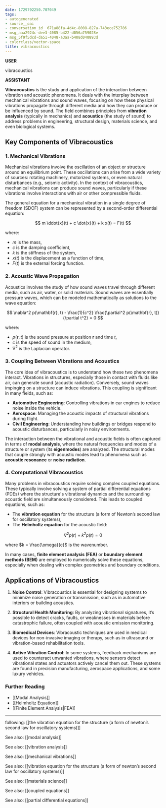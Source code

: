 ```yaml
---
date: 1729792250.707049
tags:
- autogenerated
- source__oai
- conversation_id__671a88fa-4d4c-8008-827a-743ece752786
- msg_aaa2924c-dee3-4085-b422-d056a759028e
- msg_5f9f5dcd-da51-4048-a3aa-b408d040893d
- colorclass/vector-space
title: vibracoustics
---
```


**USER**

vibracoustics


**ASSISTANT**

**Vibracoustics** is the study and application of the interaction between vibration and acoustic phenomena. It deals with the interplay between mechanical vibrations and sound waves, focusing on how these physical vibrations propagate through different media and how they can produce or be influenced by sound. The field combines principles from **vibration analysis** (typically in mechanics) and **acoustics** (the study of sound) to address problems in engineering, structural design, materials science, and even biological systems.

## Key Components of Vibracoustics

### 1. **Mechanical Vibrations**
Mechanical vibrations involve the oscillation of an object or structure around an equilibrium point. These oscillations can arise from a wide variety of sources: rotating machinery, motorized systems, or even natural disturbances (e.g., seismic activity). In the context of vibracoustics, mechanical vibrations can produce sound waves, particularly if these vibrations involve interactions with air or other compressible fluids.

The general equation for a mechanical vibration in a single degree of freedom (SDOF) system can be represented by a second-order differential equation:

$$ m \ddot{x}(t) + c \dot{x}(t) + k x(t) = F(t) $$

where:
- $m$ is the mass,
- $c$ is the damping coefficient,
- $k$ is the stiffness of the system,
- $x(t)$ is the displacement as a function of time,
- $F(t)$ is the external forcing function.

### 2. **Acoustic Wave Propagation**
Acoustics involves the study of how sound waves travel through different media, such as air, water, or solid materials. Sound waves are essentially pressure waves, which can be modeled mathematically as solutions to the wave equation:

$$ \nabla^2 p(\mathbf{r}, t) - \frac{1}{c^2} \frac{\partial^2 p(\mathbf{r}, t)}{\partial t^2} = 0 $$

where:
- $p(\mathbf{r}, t)$ is the sound pressure at position $\mathbf{r}$ and time $t$,
- $c$ is the speed of sound in the medium,
- $\nabla^2$ is the Laplacian operator.

### 3. **Coupling Between Vibrations and Acoustics**
The core idea of vibracoustics is to understand how these two phenomena interact. Vibrations in structures, especially those in contact with fluids like air, can generate sound (acoustic radiation). Conversely, sound waves impinging on a structure can induce vibrations. This coupling is significant in many fields, such as:

- **Automotive Engineering**: Controlling vibrations in car engines to reduce noise inside the vehicle.
- **Aerospace**: Managing the acoustic impacts of structural vibrations during flight.
- **Civil Engineering**: Understanding how buildings or bridges respond to acoustic disturbances, particularly in noisy environments.

The interaction between the vibrational and acoustic fields is often captured in terms of **modal analysis**, where the natural frequencies and modes of a structure or system (its **eigenmodes**) are analyzed. The structural modes that couple strongly with acoustic modes lead to phenomena such as **acoustic resonance** or **noise radiation**.

### 4. **Computational Vibracoustics**
Many problems in vibracoustics require solving complex coupled equations. These typically involve solving a system of partial differential equations (PDEs) where the structure's vibrational dynamics and the surrounding acoustic field are simultaneously considered. This leads to coupled equations, such as:

- The **vibration equation** for the structure (a form of Newton’s second law for oscillatory systems),
- The **Helmholtz equation** for the acoustic field:

$$ \nabla^2 p(\mathbf{r}) + k^2 p(\mathbf{r}) = 0 $$

where $k = \frac{\omega}{c}$ is the wavenumber.

In many cases, **finite element analysis (FEA)** or **boundary element methods (BEM)** are employed to numerically solve these equations, especially when dealing with complex geometries and boundary conditions.

## Applications of Vibracoustics

1. **Noise Control**: Vibracoustics is essential for designing systems to minimize noise generation or transmission, such as in automotive interiors or building acoustics.
   
2. **Structural Health Monitoring**: By analyzing vibrational signatures, it’s possible to detect cracks, faults, or weaknesses in materials before catastrophic failure, often coupled with acoustic emission monitoring.

3. **Biomedical Devices**: Vibracoustic techniques are used in medical devices for non-invasive imaging or therapy, such as in ultrasound or vibration-based rehabilitation tools.

4. **Active Vibration Control**: In some systems, feedback mechanisms are used to counteract unwanted vibrations, where sensors detect vibrational states and actuators actively cancel them out. These systems are found in precision manufacturing, aerospace applications, and some luxury vehicles.

### Further Reading
- [[Modal Analysis]]
- [[Helmholtz Equation]]
- [[Finite Element Analysis|FEA]]


---


following: [[the vibration equation for the structure (a form of newton’s second law for oscillatory systems)]]

See also: [[modal analysis]]


See also: [[vibration analysis]]


See also: [[mechanical vibrations]]


See also: [[vibration equation for the structure (a form of newton’s second law for oscillatory systems)]]


See also: [[materials science]]


See also: [[coupled equations]]


See also: [[partial differential equations]]